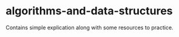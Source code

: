 # algorithms-and-data-structures
Contains simple explication along with some resources to practice.
